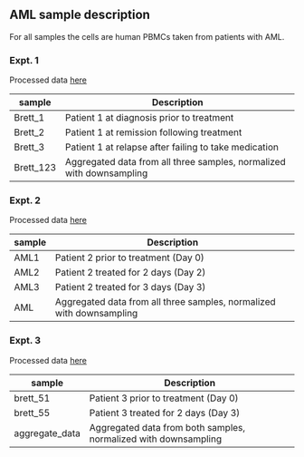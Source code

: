 
## AML sample description
For all samples the cells are human PBMCs taken from patients with AML. 

### Expt. 1

Processed data [here](http://amc-sandbox.ucdenver.edu/User33/10x_data/Jordan/2017-03-15/)

sample   | Description 
---------|----------
Brett_1 | Patient 1 at diagnosis prior to treatment
Brett_2 | Patient 1 at remission following treatment
Brett_3 | Patient 1 at relapse after failing to take medication
Brett_123 | Aggregated data from all three samples, normalized with downsampling

### Expt. 2
Processed data [here](http://amc-sandbox.ucdenver.edu/User33/10x_data/Jordan/2017-05-05/)

sample   | Description 
---------|----------
AML1 | Patient 2 prior to treatment (Day 0)
AML2 | Patient 2 treated for 2 days (Day 2)
AML3 | Patient 2 treated for 3 days (Day 3)
AML | Aggregated data from all three samples, normalized with downsampling

### Expt. 3

Processed data [here](http://amc-sandbox.ucdenver.edu/User33/10x_data/Jordan/2017-05-26/)

sample   | Description 
---------|----------
brett_51 | Patient 3 prior to treatment (Day 0)
brett_55 | Patient 3 treated for 2 days (Day 3)
aggregate_data | Aggregated data from both samples, normalized with downsampling

